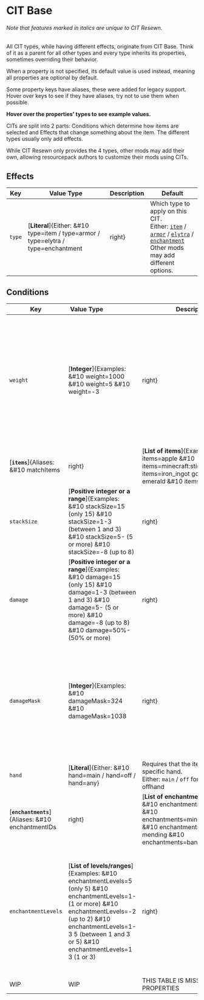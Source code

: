 # CIT Base
<h6>Note that features marked in <em>italics</em> are unique to CIT Resewn.</h6>

All CIT types, while having different effects, originate from CIT Base. 
Think of it as a parent for all other types and every type inherits its properties, 
sometimes overriding their behavior.

When a property is not specified, its default value is used instead, meaning all 
properties are optional by default. 

Some property keys have aliases, these were 
added for legacy support. Hover over keys to see if they have aliases, try not to 
use them when possible.

**Hover over the properties' types to see example values.**

CITs are split into 2 parts: Conditions which determine how items are selected and 
Effects that change something about the item. The different types usually 
only add effects.

While CIT Resewn only provides the 4 types, other mods may add their own,
allowing resourcepack authors to customize their mods using CITs.

## Effects

| Key | Value Type | Description | Default |
| --- | --- | --- | --- |
| `type` | [**Literal**]{Either: &#10 type=item / type=armor / type=elytra / type=enchantment|right} | Which type to apply on this CIT. <br> Either: [`item`](/cit/cit_item) / [`armor`](/cit/cit_armor) / [`elytra`](/cit/cit_elytra) / [`enchantment`](/cit/cit_enchantment) <br> Other mods may add different options. | `item` |

## Conditions

| Key | Value Type                    | Description | Default |
| --- | --- | --- | --- |
| `weight` | [**Integer**]{Examples: &#10 weight=1000 &#10 weight=5 &#10 weight=-3|right} | When multiple CITs match the same item, the CIT with the higher weight is chosen. <br> When multiple matching CITs have the same weight, the CIT file name/path is the tie breaker. | 0 |
| [**`items`**]{Aliases: &#10 matchItems|right} | [**List of items**]{Examples: &#10 items=apple &#10 items=minecraft:stick &#10 items=iron_ingot gold_ingot emerald &#10 items=diamond_hoe|right} | Requires that the item is either of the ones listed. <br> Separated by spaces. <br> Namespaces (`minecraft:`) are optional. <br> [**If not declared and the cit file name is a valid item id, it is used instead.**]{For example, iron_ingot.properties will automatically have items=iron_ingot|bottom} | None |
| `stackSize` | [**Positive integer or a range**]{Examples: &#10 stackSize=15 (only 15) &#10 stackSize=1-3 (between 1 and 3) &#10 stackSize=5- (5 or more) &#10 stackSize=-8 (up to 8)|right} | Requires that the item matches a specific amount. <br>Supports open ended ranges. | Any |
| `damage` | [**Positive integer or a range**]{Examples: &#10 damage=15 (only 15) &#10 damage=1-3 (between 1 and 3) &#10 damage=5- (5 or more) &#10 damage=-8 (up to 8) &#10 damage=50%- (50% or more)|right} | Requires that the item matches a specific damage. <br>Supports open ended ranges. <br> Supports percentages using `%`. | Any |
| `damageMask` | [**Integer**]{Examples: &#10 damageMask=324 &#10 damageMask=1038|right} | Applies a binary mask on the item's damage prior to checking `damage` (does `damage` match item damage & `damageMask`). <br> **Useless with modern items, added just for legacy support.** | Any |
| `hand` | [**Literal**]{Either: &#10 hand=main / hand=off / hand=any} | Requires that the item is in a specific hand. <br> Either: `main` / `off` for mainhand or offhand | Any |
| [**`enchantments`**]{Aliases: &#10 enchantmentIDs|right} | [**List of enchantments**]{Examples: &#10 enchantments=sharpness &#10 enchantments=minecraft:power &#10 enchantments=unbreaking mending &#10 enchantments=bane_of_arthropods|right} | Requires that the item has at least one of the enchantments listed. <br> Separated by spaces. <br> Namespaces (`minecraft:`) are optional. | Any |
| `enchantmentLevels` | [**List of levels/ranges**]{Examples: &#10 enchantmentLevels=5 (only 5) &#10 enchantmentLevels=1- (1 or more) &#10 enchantmentLevels=-2 (up to 2) &#10 enchantmentLevels=1-3 5 (between 1 and 3 or 5) &#10 enchantmentLevels=1 3 (1 or 3)|right} | Requires that one of the item's enchantments matches one of the levels listed. <br> When `enchantments` is declared, requires that either one of `enchantments` matches the levels. <br> Separated by spaces. | Any |
| WIP | WIP | THIS TABLE IS MISSING PROPERTIES | WIP |
